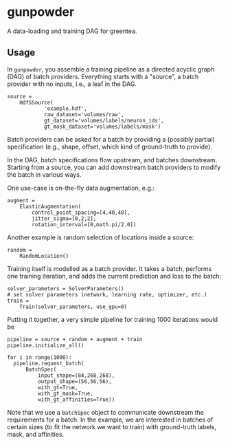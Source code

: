 gunpowder
=========

A data-loading and training DAG for greentea.

Usage
-----

In `gunpowder`, you assemble a training pipeline as a directed acyclic graph
(DAG) of batch providers. Everything starts with a "source", a batch provider
with no inputs, i.e., a leaf in the DAG.

```
source =
    Hdf5Source(
            'example.hdf',
            raw_dataset='volumes/raw',
            gt_dataset='volumes/labels/neuron_ids',
            gt_mask_dataset='volumes/labels/mask')
```

Batch providers can be asked for a batch by providing a (possibly partial)
specification (e.g., shape, offset, which kind of ground-truth to provide).

In the DAG, batch specifications flow upstream, and batches downstream.
Starting from a source, you can add downstream batch providers to modify the
batch in various ways.

One use-case is on-the-fly data augmentation, e.g.:
```
augment =
    ElasticAugmentation(
        control_point_spacing=[4,40,40],
        jitter_sigma=[0,2,2],
        rotation_interval=[0,math.pi/2.0])
```

Another example is random selection of locations inside a source:
```
random =
    RandomLocation()
```

Training itself is modelled as a batch provider. It takes a batch, performs one
training iteration, and adds the current prediction and loss to the batch:

```
solver_parameters = SolverParameters()
# set solver parameters (network, learning rate, optimizer, etc.)
train =
    Train(solver_parameters, use_gpu=0)
```

Putting it together, a very simple pipeline for training 1000 iterations would be
```
pipeline = source + random + augment + train
pipeline.initialize_all()

for i in range(1000):
  pipeline.request_batch(
      BatchSpec(
          input_shape=(84,268,268),
          output_shape=(56,56,56),
          with_gt=True,
          with_gt_mask=True,
          with_gt_affinities=True))
```
Note that we use a `BatchSpec` object to communicate downstream the
requirements for a batch. In the example, we are interested in batches of
certain sizes (to fit the network we want to train) with ground-truth labels,
mask, and affinities.
